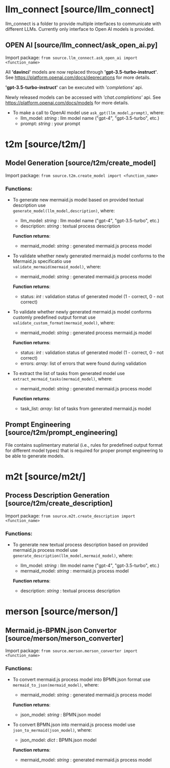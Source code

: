 <h1> llm_connect [source/llm_connect] </h1>

llm_connect is a folder to provide multiple interfaces to communicate with different LLMs. 
Currently only interface to Open AI models is provided. 

<h2> OPEN AI [source/llm_connect/ask_open_ai.py] </h2>

Import package: `from source.llm_connect.ask_open_ai import <function_name>`

All **'davinci'** models are now replaced through **'gpt-3.5-turbo-instruct'**. 
See https://platform.openai.com/docs/deprecations for more details.

**'gpt-3.5-turbo-instruct'** can be executed with *'completions'* api.

Newly released models can be accessed with *'chat.completions'* api. See https://platform.openai.com/docs/models for more details.

* To make a call to OpenAI model use 
`ask_gpt(llm_model,prompt)`, where: 
  * llm_model: *string* : llm model name ("gpt-4", "gpt-3.5-turbo", etc.) 
  * prompt: *string* : your prompt

<h1> t2m  [source/t2m/] </h1>

<h2> Model Generation [source/t2m/create_model] </h2>

Import package: `from source.t2m.create_model import <function_name>`

<h3> Functions: </h3>

* To generate new mermaid.js model based on provided textual description use</br>
`generate_model(llm_model,description)`, where:
  * llm_model: *string* : llm model name ("gpt-4", "gpt-3.5-turbo", etc.) 
  * description: *string* : textual process description </br>
  
  **Function returns**: 
  * mermaid_model: *string* : generated mermaid.js process model 

* To validate whether newly generated mermaid.js model conforms to the Mermaid.js specificatio use</br>
`validate_mermaid(mermaid_model)`, where:
  * mermaid_model: *string* : generated mermaid.js process model
  
  **Function returns**: 
  * status: *int* : validation status of generated model (1 - correct, 0 - not correct)  

* To validate whether newly generated mermaid.js model conforms customly predefined output format use</br>
`validate_custom_format(mermaid_model)`, where:
  * mermaid_model: *string* : generated process mermaid.js model
  
  **Function returns**: 
  * status: *int* : validation status of generated model (1 - correct, 0 - not correct)
  * errors: *array*: list of errors that were found during validation

* To extract the list of tasks from generated model use</br>
`extract_mermaid_tasks(mermaid_model)`, where:
  * mermaid_model: *string* : generated mermaid.js process model
  
  **Function returns**: 
  * task\_list: *array*: list of tasks from generated mermaid.js model

<h2> Prompt Engineering [source/t2m/prompt_engineering] </h2>

File contains suplimentary material (i.e., rules for predefined output format for different model types) that is required for proper prompt engineering to be able to generate models. 

<h1> m2t [source/m2t/] </h1>

<h2> Process Description Generation [source/t2m/create_description] </h2>

Import package: `from source.m2t.create_description import <function_name>`

<h3> Functions: </h3>

* To generate new textual process description based on provided mermaid.js process model use</br>
`generate_description(llm_model,mermaid_model)`, where:
  * llm_model: *string* : llm model name ("gpt-4", "gpt-3.5-turbo", etc.) 
  * mermaid_model: *string* : mermaid.js process model
  
  **Function returns**: 
  * description: *string* : textual process description </br>

<h1> merson [source/merson/] </h1>

<h2> Mermaid.js-BPMN.json Convertor [source/merson/merson_converter] </h2>

Import package: `from source.merson.merson_converter import <function_name>`

<h3> Functions: </h3>

* To convert mermaid.js process model into BPMN.json format use</br>
`mermaid_to_json(mermaid_model)`, where:
  * mermaid_model: *string* : generated mermaid.js process model
  
  **Function returns**: 
  * json_model: *string* : BPMN.json model

* To convert BPMN.json into mermaid.js process model use</br>
`json_to_mermaid(json_model)`, where:
  * json_model: *dict* : BPMN.json model
  
  **Function returns**: 
  * mermaid_model: *string* : generated mermaid.js process model
